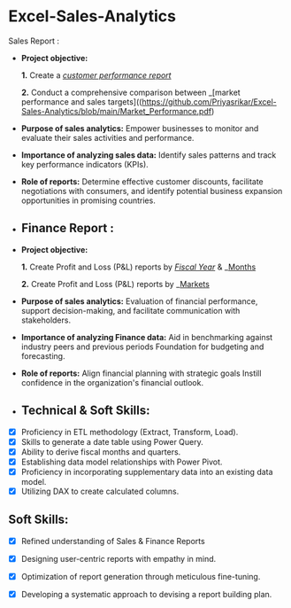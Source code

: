 # Excel-Sales-Analytics

Sales Report :


- **Project objective:** 

    **1.** Create a _[customer performance report]((https://github.com/Priyasrikar/Excel-Sales-Analytics/blob/main/Customer_Perfomance.pdf))_ 

    **2.** Conduct a comprehensive comparison between _[market performance and sales targets]((https://github.com/Priyasrikar/Excel-Sales-Analytics/blob/main/Market_Performance.pdf)

- **Purpose of sales analytics:** Empower businesses to monitor and evaluate their sales activities and performance.

- **Importance of analyzing sales data:** Identify sales patterns and track key performance indicators (KPIs).

- **Role of reports:** Determine effective customer discounts, facilitate negotiations with consumers, and identify potential business expansion opportunities in promising countries.

- ## Finance Report :

- **Project objective:** 

    **1.** Create Profit and Loss (P&L) reports by _[Fiscal Year]((https://github.com/Priyasrikar/Excel-Sales-Analytics/blob/main/P%26L%20Statement%20by%20Fiscal%20Year.pdf))_ & _[Months](https://github.com/Priyasrikar/Excel-Sales-Analytics/blob/main/P%26L%20Statement%20by%20Months.pdf)

   **2.** Create Profit and Loss (P&L) reports by _[Markets](https://github.com/Priyasrikar/Excel-Sales-Analytics/blob/main/P%26L%20Statement%20by%20Markets.pdf)

- **Purpose of sales analytics:** Evaluation of financial performance, support decision-making, and facilitate communication with stakeholders.

- **Importance of analyzing Finance data:** Aid in benchmarking against industry peers and previous periods Foundation for budgeting and forecasting.

- **Role of reports:** Align financial planning with strategic goals Instill confidence in the organization's financial outlook.

- ## Technical & Soft Skills:
- [x]	Proficiency in ETL methodology (Extract, Transform, Load).
- [x]	Skills to generate a date table using Power Query.
- [x]	Ability to derive fiscal months and quarters.
- [x]	Establishing data model relationships with Power Pivot.
- [x]	Proficiency in incorporating supplementary data into an existing data model.
- [x]	Utilizing DAX to create calculated columns.

## Soft Skills:
- [x]	Refined understanding of Sales & Finance Reports
- [x]	Designing user-centric reports with empathy in mind.
- [x]	Optimization of report generation through meticulous fine-tuning.
- [x]	Developing a systematic approach to devising a report building plan.

